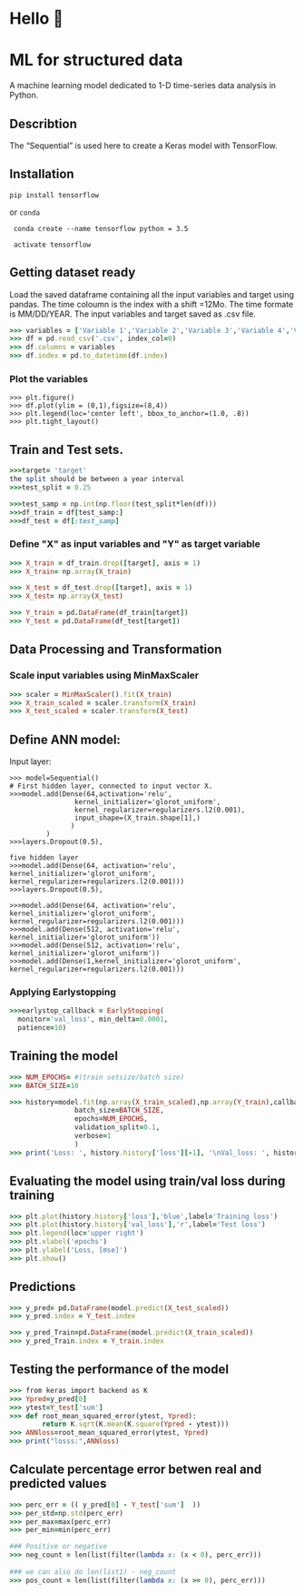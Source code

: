 # Hello 👋
# ML for structured data
A machine learning model dedicated to 1-D time-series data analysis in Python.

## Describtion
 The “Sequential” is used here to create a Keras model with TensorFlow.

## Installation

```pip install tensorflow```

or ```conda``` 

``` conda create --name tensorflow python = 3.5```

``` activate tensorflow```

## Getting dataset ready 
Load the saved dataframe containing all the input variables and target using pandas. The time coloumn is the index with a shift =12Mo.
The time formate is MM/DD/YEAR. The input variables and target saved as .csv file.
``` ruby
>>> variables = ['Variable 1','Variable 2','Variable 3','Variable 4','Variable 5','Variable 6','Variable 7','Variable 8','target']
>>> df = pd.read_csv('.csv', index_col=0)
>>> df.columns = variables
>>> df.index = pd.to_datetime(df.index)
```


### Plot the variables

```
>>> plt.figure()
>>> df.plot(ylim = (0,1),figsize=(8,4))
>>> plt.legend(loc='center left', bbox_to_anchor=(1.0, .8))
>>> plt.tight_layout()

```


## Train and Test sets. 
``` ruby
>>>target= 'target'
the split should be between a year interval
>>>test_split = 0.25 

>>>test_samp = np.int(np.floor(test_split*len(df)))
>>>df_train = df[test_samp:]
>>>df_test = df[:test_samp]
```

### Define "X" as input variables and "Y" as target variable
```ruby 
>>> X_train = df_train.drop([target], axis = 1)
>>> X_train= np.array(X_train)

>>> X_test = df_test.drop([target], axis = 1)
>>> X_test= np.array(X_test)

>>> Y_train = pd.DataFrame(df_train[target])
>>> Y_test = pd.DataFrame(df_test[target])
```

## Data Processing and Transformation

### Scale input variables using MinMaxScaler
```ruby
>>> scaler = MinMaxScaler().fit(X_train)
>>> X_train_scaled = scaler.transform(X_train)
>>> X_test_scaled = scaler.transform(X_test)
```


## Define ANN model:
Input layer:
```
>>> model=Sequential()
# First hidden layer, connected to input vector X.
>>>model.add(Dense(64,activation='relu',
                kernel_initializer='glorot_uniform',
                kernel_regularizer=regularizers.l2(0.001),
                input_shape=(X_train.shape[1],)
               )
         )
>>>layers.Dropout(0.5),

five hidden layer
>>>model.add(Dense(64, activation='relu', kernel_initializer='glorot_uniform',  kernel_regularizer=regularizers.l2(0.001)))
>>>layers.Dropout(0.5),

>>>model.add(Dense(64, activation='relu', kernel_initializer='glorot_uniform', kernel_regularizer=regularizers.l2(0.001)))
>>>model.add(Dense(512, activation='relu', kernel_initializer='glorot_uniform'))
>>>model.add(Dense(512, activation='relu', kernel_initializer='glorot_uniform'))
>>>model.add(Dense(1,kernel_initializer='glorot_uniform',   kernel_regularizer=regularizers.l2(0.001)))
```

### Applying Earlystopping
```ruby
>>>earlystop_callback = EarlyStopping(
  monitor='val_loss', min_delta=0.0001,
  patience=10)
```


## Training the model 
```ruby
>>> NUM_EPOCHS= #(train setsize/batch size)
>>> BATCH_SIZE=10

>>> history=model.fit(np.array(X_train_scaled),np.array(Y_train),callbacks=[earlystop_callback],
                batch_size=BATCH_SIZE, 
                epochs=NUM_EPOCHS,
                validation_split=0.1,
                verbose=1
                )
>>> print('Loss: ', history.history['loss'][-1], '\nVal_loss: ', history.history['val_loss'][-1],  '\nmae: ', history.history['mae'][-1])

```
## Evaluating the model using train/val loss during training 
```ruby
>>> plt.plot(history.history['loss'],'blue',label='Training loss')
>>> plt.plot(history.history['val_loss'],'r',label='Test loss')
>>> plt.legend(loc='upper right')
>>> plt.xlabel('epochs')
>>> plt.ylabel('Loss, [mse]')
>>> plt.show()
```



## Predictions
```ruby
>>> y_pred= pd.DataFrame(model.predict(X_test_scaled))
>>> y_pred.index = Y_test.index

>>> y_pred_Train=pd.DataFrame(model.predict(X_train_scaled))
>>> y_pred_Train.index = Y_train.index
```

## Testing the performance of the model
``` ruby
>>> from keras import backend as K
>>> Ypred=y_pred[0]
>>> ytest=Y_test['sum']
>>> def root_mean_squared_error(ytest, Ypred):
        return K.sqrt(K.mean(K.square(Ypred - ytest)))
>>> ANNloss=root_mean_squared_error(ytest, Ypred)
>>> print("losss:",ANNloss)
```

## Calculate percentage error betwen real and predicted values
```ruby
>>> perc_err = (( y_pred[0] - Y_test['sum']  ))
>>> per_std=np.std(perc_err)
>>> per_max=max(perc_err)
>>> per_min=min(perc_err)

### Positive or negative
>>> neg_count = len(list(filter(lambda x: (x < 0), perc_err)))
  
### we can also do len(list1) - neg_count
>>> pos_count = len(list(filter(lambda x: (x >= 0), perc_err)))
```

